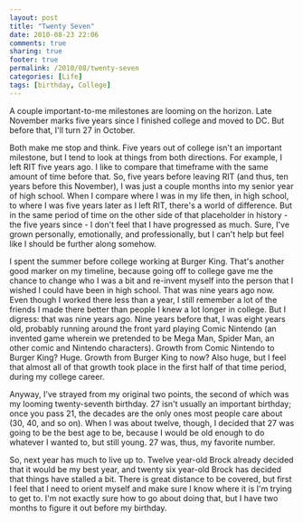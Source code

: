 ```yaml
---
layout: post
title: "Twenty Seven"
date: 2010-08-23 22:06
comments: true
sharing: true
footer: true
permalink: /2010/08/twenty-seven
categories: [Life]
tags: [birthday, College]
---
```

A couple important-to-me milestones are looming on the horizon. Late November marks five years since I finished college and moved to DC. But before that, I'll turn 27 in October. 

Both make me stop and think. Five years out of college isn't an important milestone, but I tend to look at things from both directions. For example, I left RIT five years ago. I like to compare that timeframe with the same amount of time before that. So, five years before leaving RIT (and thus, ten years before this November), I was just a couple months into my senior year of high school. When I compare where I was in my life then, in high school, to where I was five years later as I left RIT, there's a world of difference. But in the same period of time on the other side of that placeholder in history - the five years since - I don't feel that I have progressed as much. Sure, I've grown personally, emotionally, and professionally, but I can't help but feel like I should be further along somehow. 

I spent the summer before college working at Burger King. That's another good marker on my timeline, because going off to college gave me the chance to change who I was a bit and re-invent myself into the person that I wished I could have been in high school. That was nine years ago now. Even though I worked there less than a year, I still remember a lot of the friends I made there better than people I knew a lot longer in college. But I digress: that was nine years ago. Nine years before that, I was eight years old, probably running around the front yard playing Comic Nintendo (an invented game wherein we pretended to be Mega Man, Spider Man, an other comic and Nintendo characters). Growth from Comic Nintendo to Burger King? Huge. Growth from Burger King to now? Also huge, but I feel that almost all of that growth took place in the first half of that time period, during my college career. 

Anyway, I've strayed from my original two points, the second of which was my looming twenty-seventh birthday. 27 isn't usually an important birthday; once you pass 21, the decades are the only ones most people care about (30, 40, and so on). When I was about twelve, though, I decided that 27 was going to be the best age to be, because I would be old enough to do whatever I wanted to, but still young. 27 was, thus, my favorite number. 

So, next year has much to live up to. Twelve year-old Brock already decided that it would be my best year, and twenty six year-old Brock has decided that things have stalled a bit. There is great distance to be covered, but first I feel that I need to orient myself and make sure I know where it is I'm trying to get to. I'm not exactly sure how to go about doing that, but I have two months to figure it out before my birthday.